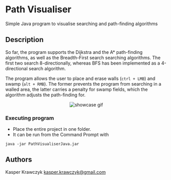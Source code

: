  
 # Path Visualiser

Simple Java program to visualise searching and path-finding algorithms

## Description

So far, the program supports the Dijkstra and the A* path-finding algorithms, as well as the Breadth-First search searching algorithms.
The first two search 8-directionally, whereas BFS has been implemented as a 4-directional search algorithm.

The program allows the user to place and erase walls (```ctrl + LMB```) and swamp (```alt + RMB```). The former prevents the program from searching in a walled area, the latter carries a penalty for swamp fields, which the algorithm adjusts the path-finding for.

<p align="center">
  <img src="https://github.com/KasperKrawczyk/PathVisualiser/blob/BFS/PathVisualiser.gif" alt="showcase gif" />
</p>

### Executing program

* Place the entire project in one folder.
* It can be run from the Command Prompt with
```
java -jar PathVisualiserJava.jar
```

## Authors

Kasper Krawczyk
[kasper.krawczyk@gmail.com](kasper.krawczyk@gmail.com)
